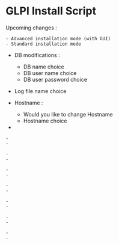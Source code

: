 # GLPI Install Script

Upcoming changes : 

	- Advanced installation mode (with GUI)
	- Standard installation mode

 - DB modifications : 
   	- DB name choice
   	- DB user name choice
    - DB user password choice
 - Log file name choice

 - Hostname :
   	- Would you like to change Hostname
    - Hostname choice
 - 

	- 
	- 

	- 
	- 

	- 
	- 

	- 
	- 

	- 
	- 

	- 
	- 

	-  
	-   